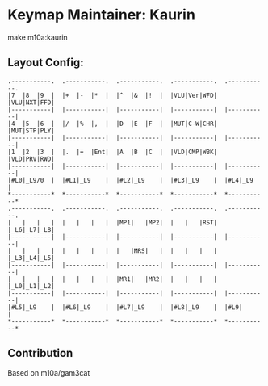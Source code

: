 # Keymap Maintainer: Kaurin
make m10a:kaurin
## Layout Config:
    .-----------.  .-----------.  .-----------.  .-----------.  .-----------.
    |7  |8  |9  |  |+  |-  |*  |  |^  |&  |!  |  |VLU|Ver|WFD|  |VLU|NXT|FFD|
    |-----------|  |-----------|  |-----------|  |-----------|  |-----------|
    |4  |5  |6  |  |/  |%  |,  |  |D  |E  |F  |  |MUT|C-W|CHR|  |MUT|STP|PLY|
    |-----------|  |-----------|  |-----------|  |-----------|  |-----------|
    |1  |2  |3  |  |.  |=  |Ent|  |A  |B  |C  |  |VLD|CMP|WBK|  |VLD|PRV|RWD|
    |-----------|  |-----------|  |-----------|  |-----------|  |-----------|
    |#L0|_L9/0  |  |#L1|_L9    |  |#L2|_L9    |  |#L3|_L9    |  |#L4|_L9    |
    *-----------*  *-----------*  *-----------*  *-----------*  *-----------*
    .-----------.  .-----------.  .-----------.  .-----------.  .-----------.
    |   |   |   |  |   |   |   |  |MP1|   |MP2|  |   |   |RST|  |_L6|_L7|_L8|
    |-----------|  |-----------|  |-----------|  |-----------|  |-----------|
    |   |   |   |  |   |   |   |  |   |MRS|   |  |   |   |   |  |_L3|_L4|_L5|
    |-----------|  |-----------|  |-----------|  |-----------|  |-----------|
    |   |   |   |  |   |   |   |  |MR1|   |MR2|  |   |   |   |  |_L0|_L1|_L2|
    |-----------|  |-----------|  |-----------|  |-----------|  |-----------|
    |#L5|_L9    |  |#L6|_L9    |  |#L7|_L9    |  |#L8|_L9    |  |#L9|       |
    *-----------*  *-----------*  *-----------*  *-----------*  *-----------*

## Contribution
Based on m10a/gam3cat
